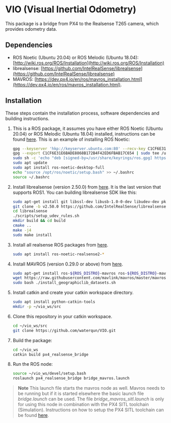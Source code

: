 # VIO (Visual Inertial Odometry)


This package is a bridge from PX4 to the Realsense T265 camera, which provides odometry data.

## Dependencies
* ROS Noetic (Ubuntu 20.04) or ROS Melodic (Ubuntu 18.04): [http://wiki.ros.org/ROS/Installation](http://wiki.ros.org/ROS/Installation)
* librealsense: [https://github.com/IntelRealSense/librealsense](https://github.com/IntelRealSense/librealsense)
* MAVROS: [https://dev.px4.io/en/ros/mavros_installation.html](https://dev.px4.io/en/ros/mavros_installation.html).


## Installation
These steps contain the installation process, software dependencies and building instructions.

1. This is a ROS package, it assumes you have either ROS Noetic (Ubuntu 20.04) or ROS Melodic (Ubuntu 18.04) installed, instructions can be found [here](http://wiki.ros.org/ROS/Installation). This is an example of installing ROS Noetic: 

   ```bash
   gpg --keyserver 'hkp://keyserver.ubuntu.com:80' --recv-key C1CF6E31E6BADE8868B172B4F42ED6FBAB17C654
   gpg --export C1CF6E31E6BADE8868B172B4F42ED6FBAB17C654 | sudo tee /usr/share/keyrings/ros.gpg > /dev/null
   sudo sh -c 'echo "deb [signed-by=/usr/share/keyrings/ros.gpg] https://mirrors.ustc.edu.cn/ros/ubuntu $(lsb_release -sc) main" > /etc/apt/sources.list.d/ros-latest.list'
   sudo apt update
   sudo apt install ros-noetic-desktop-full
   echo "source /opt/ros/noetic/setup.bash" >> ~/.bashrc
   source ~/.bashrc
   ```

2. Install librealsense (version 2.50.0) from [here](https://github.com/IntelRealSense/librealsense/tree/v2.50.0). It is the last version that supports ROS1. You can building librealsense SDK like this: 

   ```bash
   sudo apt-get install git libssl-dev libusb-1.0-0-dev libudev-dev pkg-config libgtk-3-dev libglfw3-dev libgl1-mesa-dev libglu1-mesa-dev build-essential
   git clone -b v2.50.0 https://github.com/IntelRealSense/librealsense.git
   cd librealsense
   ./scripts/setup_udev_rules.sh
   mkdir build && cd build
   cmake ..
   make -j4
   sudo make install
   ```

3. Install all realsense ROS packages from [here](https://github.com/IntelRealSense/realsense-ros/tree/2.3.2).

   ```bash
   sudo apt install ros-noetic-realsense2-*
   ```

4. Install MAVROS (version 0.29.0 or above) from [here](https://dev.px4.io/en/ros/mavros_installation.html).

   ```bash
   sudo apt-get install ros-${ROS_DISTRO}-mavros ros-${ROS_DISTRO}-mavros-extras ros-${ROS_DISTRO}-mavros-msgs
   wget https://raw.githubusercontent.com/mavlink/mavros/master/mavros/scripts/install_geographiclib_datasets.sh
   sudo bash ./install_geographiclib_datasets.sh
   ```

5. Install catkin and create your catkin workspace directory.

   ```bash
   sudo apt install python-catkin-tools
   mkdir -p ~/vio_ws/src
   ```

6. Clone this repository in your catkin workspace.

   ```bash
   cd ~/vio_ws/src
   git clone https://github.com/waterqun/VIO.git
   ```

7. Build the package:

   ```bash
   cd ~/vio_ws
   catkin build px4_realsense_bridge
   ```

8. Run the ROS node:

   ```bash
   source ~/vio_ws/devel/setup.bash
   roslaunch px4_realsense_bridge bridge_mavros.launch
   ```

  > **Note** This launch file starts the mavros node as well. Mavros needs to be running but if it is started elsewhere the basic launch file *bridge.launch* can be used. The file *bridge_mavros_sitl.launch* is only for using this node in combination with the PX4 SITL toolchain (Simulation). Instructions on how to setup the PX4 SITL toolchain can be found [here](http://dev.px4.io/en/setup/dev_env_linux_ubuntu.html#common-dependencies). 

